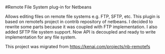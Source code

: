 #Remote File System plug-in for Netbeans

Allows editing files on remote file systems e.g. FTP, SFTP, etc. This plugin is based on remotefs project in contrib repository of netbeans. I decided to rewrite some parts because it was coupled with FTP implementation. I also added SFTP file system support. Now API is decoupled and ready to write implementation for any file system.

This project was migrated from https://kenai.com/projects/nb-remotefs
